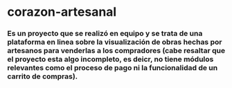 # corazon-artesanal
### Es un proyecto que se realizó en equipo y se trata de una plataforma en linea sobre la visualización de obras hechas por artesanos para venderlas a los compradores (cabe resaltar que el proyecto esta algo incompleto, es deicr, no tiene módulos relevantes como el proceso de pago ni la funcionalidad de un carrito de compras).
